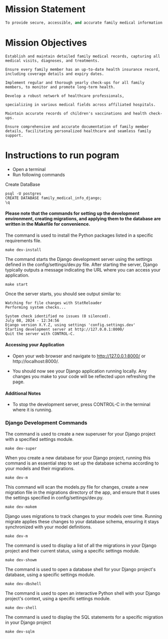 # Mission Statement

```python
To provide secure, accessible, and accurate family medical information to enhance patient care and health outcomes.
```

# Mission Objectives

```
Establish and maintain detailed family medical records, capturing all medical visits, diagnoses, and treatments.

Ensure every family member has an up-to-date health insurance record, including coverage details and expiry dates.

Implement regular and thorough yearly check-ups for all family members, to monitor and promote long-term health.

Develop a robust network of healthcare professionals, 

specializing in various medical fields across affiliated hospitals.

Maintain accurate records of children's vaccinations and health check-ups.

Ensure comprehensive and accurate documentation of family member details, facilitating personalized healthcare and seamless family support.
```
# Instructions to run pogram

- Open a terminal
- Run following commands


Create DataBase

```
psql -U postgres
CREATE DATABASE family_medical_info_django;
\q
```

#### Please note that the commands for setting up the development environment, creating migrations, and applying them to the database are written in the Makefile for convenience.

The command  is used to install the Python packages listed in a specific requirements file.

```
make dev-install
```

The command starts the Django development server using the settings defined in the config/settings/dev.py file.
After starting the server, Django typically outputs a message indicating the URL where you can access your application. 

```
make start
```
Once the server starts, you should see output similar to:

```
Watching for file changes with StatReloader
Performing system checks...

System check identified no issues (0 silenced).
July 08, 2024 - 12:34:56
Django version X.Y.Z, using settings 'config.settings.dev'
Starting development server at http://127.0.0.1:8000/
Quit the server with CONTROL-C.

```

#### Accessing your Application

- Open your web browser and navigate to http://127.0.0.1:8000/ or http://localhost:8000/.

- You should now see your Django application running locally. Any changes you make to your code will be reflected upon refreshing the page.

#### Additional Notes

- To stop the development server, press CONTROL-C in the terminal where it is running.


### Django Development Commands

The command is used to create a new superuser for your Django project with a specified settings module. 
```
make dev-super
```

When you create a new database for your Django project, running this command is an essential step to set up the database schema according to your models and their migrations.

```
make dev-m
```

This command will scan the models.py file for changes, create a new migration file in the migrations directory of the app, and ensure that it uses the settings specified in config/settings/dev.py.

```
make dev-makem
```

Django uses migrations to track changes to your models over time. Running migrate applies these changes to your database schema, ensuring it stays synchronized with your model definitions.

```
make dev-m
```

The command  is used to display a list of all the migrations in your Django project and their current status, using a specific settings module.

```
make dev-showm
```

The command is used to open a database shell for your Django project's database, using a specific settings module.

```
make dev-dbshell
```


The command is used to open an interactive Python shell with your Django project's context, using a specific settings module. 

```
make dev-shell
```

The command is used to display the SQL statements for a specific migration in your Django project

```
make dev-sqlm
```
